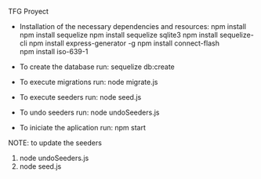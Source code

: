 TFG Proyect

- Installation of the necessary dependencies and resources:
npm install
npm install sequelize
npm install sequelize sqlite3
npm install sequelize-cli
npm install express-generator -g
npm install connect-flash   
npm install iso-639-1  

- To create the database run:
sequelize db:create

- To execute migrations run:
node migrate.js

- To execute seeders run:
node seed.js

- To undo seeders run:
node undoSeeders.js

- To iniciate the aplication run:
npm start


NOTE: to update the seeders
1. node undoSeeders.js
2. node seed.js
